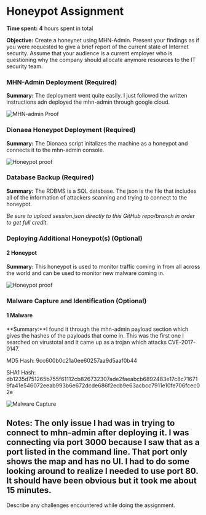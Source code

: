 # Honeypot Assignment

**Time spent:** **4** hours spent in total

**Objective:** Create a honeynet using MHN-Admin. Present your findings as if you were requested to give a brief report of the current state of Internet security. Assume that your audience is a current employer who is questioning why the company should allocate anymore resources to the IT security team.

### MHN-Admin Deployment (Required)

**Summary:** The deployment went quite easily. I just followed the written instructions adn deployed the mhn-admin through google cloud.

![MHN-admin Proof](https://user-images.githubusercontent.com/60580593/200932546-b225c8a0-f73d-4936-aa36-8f0adf872830.gif)

### Dionaea Honeypot Deployment (Required)

**Summary:** The Dionaea script initalizes the machine as a honeypot  and connects it to the mhn-admin console. 

![Honeypot proof](https://user-images.githubusercontent.com/60580593/200930105-9e6d2a5f-c93c-49e0-bd47-6f8ee3382b96.gif)

### Database Backup (Required) 

**Summary:** The RDBMS is a SQL database. The json is the file that includes all of the information of attackers scanning and trying to connect to the honeypot. 

*Be sure to upload session.json directly to this GitHub repo/branch in order to get full credit.*

### Deploying Additional Honeypot(s) (Optional)

#### 2 Honeypot

**Summary:** This honeypot is used to monitor traffic coming in from all across the world and can be used to monitor new malware coming in. 

![Honeypot proof](https://user-images.githubusercontent.com/60580593/200928295-55373968-ad39-49e2-8261-1eeb93f56cd6.gif)


### Malware Capture and Identification (Optional)

#### 1 Malware

**Summary:**I found it through the mhn-admin payload section which gives the hashes of the payloads that come in. This was the first one I searched on virustotal and it came up as a trojan which attacks CVE-2017-0147. 

MD5 Hash: 9cc600b0c21a0ee60257aa9d5aaf0b44

SHA1 Hash: db1235d751265b755f61112cb826732307ade2faeabcb6892483e17c8c716719fa41e546072eeab993b6e672dcde686f2ecb9e63acbcc7911e10fe706fcec02e	

![Malware Capture](https://user-images.githubusercontent.com/60580593/200928269-c40b7dd7-3126-4130-9691-0ace4f1a1e68.gif)

## Notes: The only issue I had was in trying to connect to mhn-admin after deploying it. I was connecting via port 3000 because I saw that as a port listed in the command line. That port only shows the map and has no UI. I had to do some looking around to realize I needed to use port 80. It should have been obvious but it took me about 15 minutes.

Describe any challenges encountered while doing the assignment.
